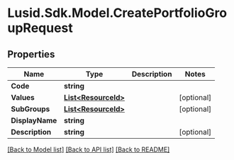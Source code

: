 # Lusid.Sdk.Model.CreatePortfolioGroupRequest
## Properties

Name | Type | Description | Notes
------------ | ------------- | ------------- | -------------
**Code** | **string** |  | 
**Values** | [**List&lt;ResourceId&gt;**](ResourceId.md) |  | [optional] 
**SubGroups** | [**List&lt;ResourceId&gt;**](ResourceId.md) |  | [optional] 
**DisplayName** | **string** |  | 
**Description** | **string** |  | [optional] 

[[Back to Model list]](../README.md#documentation-for-models) [[Back to API list]](../README.md#documentation-for-api-endpoints) [[Back to README]](../README.md)

